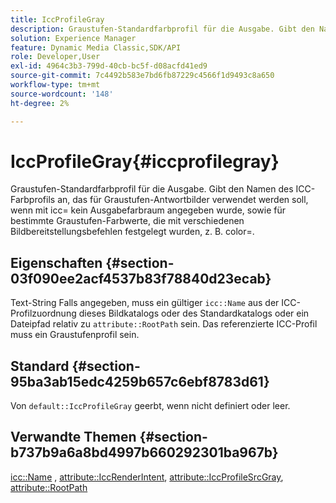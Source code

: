 ```yaml
---
title: IccProfileGray
description: Graustufen-Standardfarbprofil für die Ausgabe. Gibt den Namen des ICC-Farbprofils an, das für Graustufen-Antwortbilder verwendet werden soll, wenn mit icc= kein Ausgabefarbraum angegeben wurde, sowie für bestimmte Graustufen-Farbwerte, die mit verschiedenen Bildbereitstellungsbefehlen festgelegt wurden, z. B. color=.
solution: Experience Manager
feature: Dynamic Media Classic,SDK/API
role: Developer,User
exl-id: 4964c3b3-799d-40cb-bc5f-d08acfd41ed9
source-git-commit: 7c4492b583e7bd6fb87229c4566f1d9493c8a650
workflow-type: tm+mt
source-wordcount: '148'
ht-degree: 2%

---
```


# IccProfileGray{#iccprofilegray}

Graustufen-Standardfarbprofil für die Ausgabe. Gibt den Namen des ICC-Farbprofils an, das für Graustufen-Antwortbilder verwendet werden soll, wenn mit icc= kein Ausgabefarbraum angegeben wurde, sowie für bestimmte Graustufen-Farbwerte, die mit verschiedenen Bildbereitstellungsbefehlen festgelegt wurden, z. B. color=.

## Eigenschaften {#section-03f090ee2acf4537b83f78840d23ecab}

Text-String Falls angegeben, muss ein gültiger `icc::Name` aus der ICC-Profilzuordnung dieses Bildkatalogs oder des Standardkatalogs oder ein Dateipfad relativ zu `attribute::RootPath` sein. Das referenzierte ICC-Profil muss ein Graustufenprofil sein.

## Standard {#section-95ba3ab15edc4259b657c6ebf8783d61}

Von `default::IccProfileGray` geerbt, wenn nicht definiert oder leer.

## Verwandte Themen {#section-b737b9a6a8bd4997b660292301ba967b}

[icc::Name](../../../../../is-api/image-catalog/image-serving-api-ref/c-image-catalog-reference/c-icc-profile-map-reference/r-name-icc.md#reference-9e7d3c8e35434981a3dfac66b8946cbe) , [attribute::IccRenderIntent](../../../../../is-api/image-catalog/image-serving-api-ref/c-image-catalog-reference/c-attributes-reference/r-iccrenderintent.md#reference-012f207f28bd4406a5368d23ed95a51f), [attribute::IccProfileSrcGray](../../../../../is-api/image-catalog/image-serving-api-ref/c-image-catalog-reference/c-attributes-reference/r-iccprofilesrcgray.md#reference-a717831da24d43f680d01393660f12f9), [attribute::RootPath](../../../../../is-api/image-catalog/image-serving-api-ref/c-image-catalog-reference/c-attributes-reference/r-rootpath.md#reference-17d57e5967be403b8408fa7214017494)
